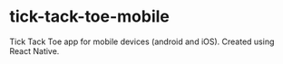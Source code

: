 # tick-tack-toe-mobile
Tick Tack Toe app for mobile devices (android and iOS). Created using React Native.
